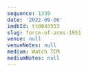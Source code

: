```yaml
---
sequence: 1339
date: '2022-09-06'
imdbId: tt0043553
slug: force-of-arms-1951
venue: null
venueNotes: null
medium: Watch TCM
mediumNotes: null
---
```


